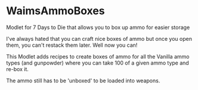 # WaimsAmmoBoxes
Modlet for 7 Days to Die that allows you to box up ammo for easier storage

I've always hated that you can craft nice boxes of ammo but once you open them, you can't restack them later.
Well now you can! 

This Modlet adds recipes to create boxes of ammo for all the Vanilla ammo types (and gunpowder) where you can take 100 of a given ammo type and re-box it. 

The ammo still has to be 'unboxed' to be loaded into weapons.
